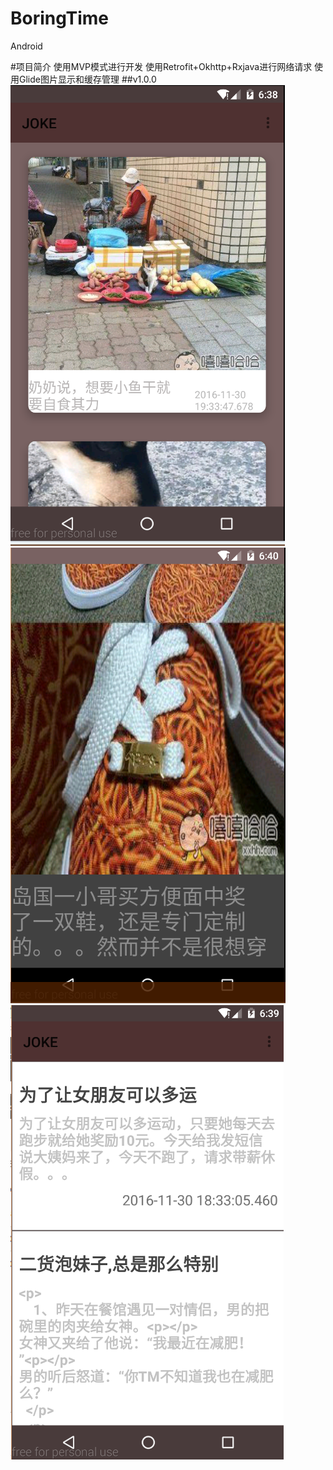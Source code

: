 # BoringTime
Android

#项目简介
    使用MVP模式进行开发
    使用Retrofit+Okhttp+Rxjava进行网络请求
    使用Glide图片显示和缓存管理
##v1.0.0
     ![image](https://github.com/cc2415/BoringTime/blob/master/Screenshot/img.PNG)
     ![image](https://github.com/cc2415/BoringTime/blob/master/Screenshot/img_detail.PNG)
     ![image](https://github.com/cc2415/BoringTime/blob/master/Screenshot/text.PNG)
